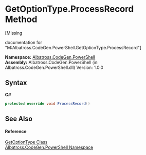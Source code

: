 # GetOptionType.ProcessRecord Method 
 

\[Missing <summary> documentation for "M:Albatross.CodeGen.PowerShell.GetOptionType.ProcessRecord"\]

**Namespace:**&nbsp;<a href="73820E42.md">Albatross.CodeGen.PowerShell</a><br />**Assembly:**&nbsp;Albatross.CodeGen.PowerShell (in Albatross.CodeGen.PowerShell.dll) Version: 1.0.0

## Syntax

**C#**<br />
``` C#
protected override void ProcessRecord()
```


## See Also


#### Reference
<a href="B01BF27C.md">GetOptionType Class</a><br /><a href="73820E42.md">Albatross.CodeGen.PowerShell Namespace</a><br />